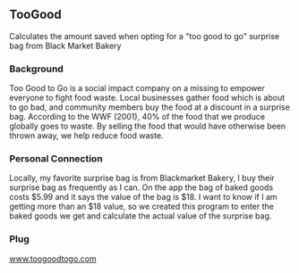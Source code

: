 ## TooGood
Calculates the amount saved when opting for a "too good to go" surprise bag from Black Market Bakery

### Background
Too Good to Go is a social impact company on a missing to empower everyone to fight food waste. 
Local businesses gather food which is about to go bad, and community members buy the food at a discount in a surprise bag. 
According to the WWF (2001), 40% of the food that we produce globally goes to waste. 
By selling the food that would have otherwise been thrown away, we help reduce food waste. 

### Personal Connection
Locally, my favorite surprise bag is from Blackmarket Bakery, I buy their surprise bag as frequently as I can. 
On the app the bag of baked goods costs $5.99 and it says the value of the bag is $18. 
I want to know if I am getting more than an $18 value, so we created this program to enter the baked goods we get and calculate the actual value of the surprise bag.

### Plug
www.toogoodtogo.com
